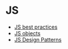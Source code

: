 #   JS

*   [JS best practices](https://github.com/nygilgp/learn-js-right/blob/master/javascript-best-practices/README.md)
*   [JS objects](https://github.com/nygilgp/learn-js-right/blob/master/javascript-objects-prototypes/README.md)
*   [JS Design Patterns](https://github.com/nygilgp/learn-js-right/blob/master/javascript-practical-design-patterns/README.md)
